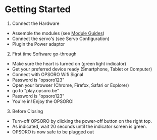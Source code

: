 # Getting Started

1. Connect the Hardware
  * Assemble the modules \(see [Module Guides](/modules/README.md)\)
  * Connect the servo's \(see Servo Configuration\)
  * Plugin the Power adaptor

2. First time Software go-through
  * Make sure the heart is turned on \(green light indicator\)
  * Get your preferred device ready \(Smartphone, Tablet or Computer\)
  * Connect with OPSORO Wifi Signal
  * Password is "opsoro123"
  * Open your browser \(Chrome, Firefox, Safari or Explorer\)
  * go to "play.opsoro.be"
  * Password is "opsoro123"
  * You're in! Enjoy the OPSORO!

3. Before Closing
  * Turn-off OPSORO by clicking the power-off button on the right top.
  * As indicated, wait 20 seconds until the indicator screen is green.
  * OPSORO is now safe to be plugged out
